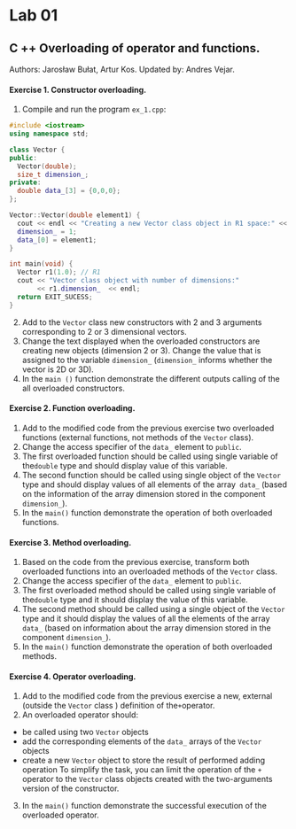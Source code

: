 # Lab 01
## C ++ Overloading of operator and functions.
Authors: Jarosław Bułat, Artur Kos. Updated by: Andres Vejar.


#### Exercise 1. Constructor overloading.

1. Compile and run the program `ex_1.cpp`:
```cpp
#include <iostream>
using namespace std;

class Vector {
public:
  Vector(double);
  size_t dimension_;
private:
  double data_[3] = {0,0,0};
};

Vector::Vector(double element1) {
  cout << endl << "Creating a new Vector class object in R1 space:" << endl;
  dimension_ = 1;
  data_[0] = element1;
}

int main(void) {
  Vector r1(1.0); // R1
  cout << "Vector class object with number of dimensions:"
       << r1.dimension_  << endl;
  return EXIT_SUCESS;
}       
```
2. Add to the `Vector` class new constructors with 2 and 3 arguments corresponding to 2 or 3 dimensional vectors.
3. Change the text displayed when the overloaded constructors are creating new objects (dimension 2 or 3). 
   Change the value that is assigned to the variable `dimension_` (`dimension_` informs whether the vector is 2D or 3D).
4. In the `main ()` function demonstrate the different outputs calling of the all overloaded constructors.


#### Exercise 2. Function overloading.
  
1. Add to the modified code from the previous exercise two overloaded functions (external functions, not methods of the `Vector` class).
2. Change the access specifier of the `data_` element to `public`.
3. The first overloaded function should be called using single variable of the`double` type and should display value of this variable.
4. The second function should be called using single object of the `Vector` type and should display values of all elements of the array` data_`
   (based on the information of the array dimension stored in the component `dimension_`).
5. In the `main()` function demonstrate the operation of both overloaded functions.


#### Exercise 3. Method overloading.
  
1. Based on the code from the previous exercise, transform both overloaded functions into an overloaded methods of the `Vector` class.
2. Change the access specifier of the `data_` element to `public`.
3. The first overloaded method should be called using single variable of the`double` type and it should display the value of this variable.
4. The second method should be called using a single object of the `Vector`
   type and it should display the values of all the elements of the array`
   data_` (based on information about the array dimension stored in the component `dimension_`).
5. In the `main()` function demonstrate the operation of both overloaded methods.


#### Exercise 4. Operator overloading.

1. Add to the modified code from the previous exercise a new, external
(outside the `Vector` class ) definition of the` + `operator.
2. An overloaded operator should:
- be called using two `Vector` objects
- add the corresponding elements of the `data_` arrays of the `Vector` objects
- create a new `Vector` object to store the result of performed adding operation
  To simplify the task, you can limit the operation of the `+` operator to
  the `Vector` class objects created with the two-arguments version of the
  constructor.  
3. In the `main()` function demonstrate the successful execution of the overloaded operator.

